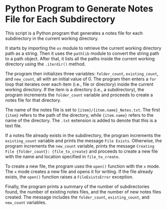 <h1>Python Program to Generate Notes File for Each Subdirectory</h1>
	<p>This script is a Python program that generates a notes file for each subdirectory in the current working directory.</p>
	<p>It starts by importing the <code>os</code> module to retrieve the current working directory path as a string. Then it uses the <code>pathlib</code> module to convert the string path to a path object. After that, it lists all the paths inside the current working directory using the <code>.iterdir()</code> method.</p>
	<p>The program then initializes three variables: <code>folder_count</code>, <code>existing_count</code>, and <code>new_count</code>, all with an initial value of 0. The program then enters a <code>for</code> loop that iterates over each item (i.e., file or directory) inside the current working directory. If the item is a directory (i.e., a subdirectory), the program increments the <code>folder_count</code> variable and proceeds to create a notes file for that directory.</p>
	<p>The name of the notes file is set to <code>{item}/{item.name}_Notes.txt</code>. The first <code>{item}</code> refers to the path of the directory, while <code>{item.name}</code> refers to the name of the directory. The <code>.txt</code> extension is added to denote that this is a text file.</p>
	<p>If a notes file already exists in the subdirectory, the program increments the <code>existing_count</code> variable and prints the message <code>File Exists</code>. Otherwise, the program increments the <code>new_count</code> variable, prints the message <code>Creating File {folder_count}: {file_to_create}</code> and proceeds to create a new file with the name and location specified in <code>file_to_create</code>.</p>
	<p>To create a new file, the program uses the <code>open()</code> function with the <code>x</code> mode. The <code>x</code> mode creates a new file and opens it for writing. If the file already exists, the <code>open()</code> function raises a <code>FileExistsError</code> exception.</p>
	<p>Finally, the program prints a summary of the number of subdirectories found, the number of existing notes files, and the number of new notes files created. The message includes the <code>folder_count</code>, <code>existing_count</code>, and <code>new_count</code> variables.</p>
